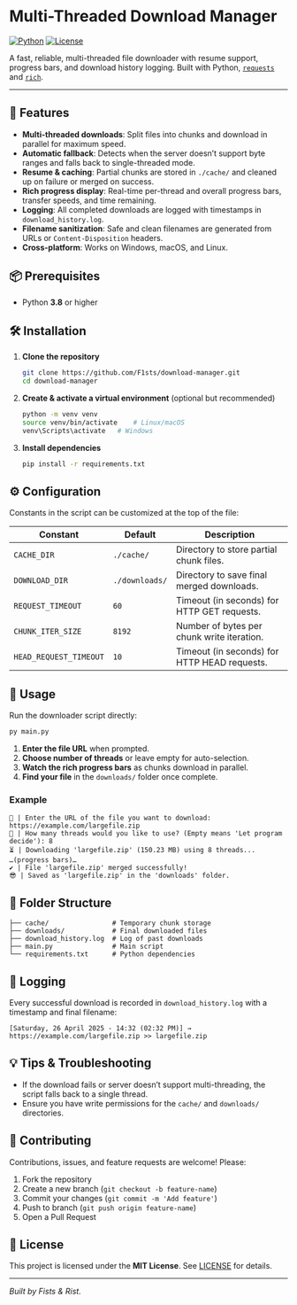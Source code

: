 # **Multi-Threaded Download Manager**

[![Python](https://img.shields.io/badge/python-3.8%2B-blue)](https://www.python.org/) [![License](https://img.shields.io/badge/license-MIT-green)](LICENSE)

A fast, reliable, multi-threaded file downloader with resume support, progress bars, and download history logging. Built with Python, [`requests`](https://pypi.org/project/requests/) and [`rich`](https://pypi.org/project/rich/).

---

## 🚀 Features

- **Multi-threaded downloads**: Split files into chunks and download in parallel for maximum speed.
- **Automatic fallback**: Detects when the server doesn’t support byte ranges and falls back to single-threaded mode.
- **Resume & caching**: Partial chunks are stored in `./cache/` and cleaned up on failure or merged on success.
- **Rich progress display**: Real-time per-thread and overall progress bars, transfer speeds, and time remaining.
- **Logging**: All completed downloads are logged with timestamps in `download_history.log`.
- **Filename sanitization**: Safe and clean filenames are generated from URLs or `Content-Disposition` headers.
- **Cross-platform**: Works on Windows, macOS, and Linux.

## 📦 Prerequisites

- Python **3.8** or higher

## 🛠️ Installation

1. **Clone the repository**
   ```bash
   git clone https://github.com/F1sts/download-manager.git
   cd download-manager
   ```

2. **Create & activate a virtual environment** (optional but recommended)
   ```bash
   python -m venv venv
   source venv/bin/activate    # Linux/macOS
   venv\Scripts\activate   # Windows
   ```

3. **Install dependencies**
   ```bash
   pip install -r requirements.txt
   ```

## ⚙️ Configuration

Constants in the script can be customized at the top of the file:

| Constant                | Default        | Description                                        |
| ----------------------- | -------------- | -------------------------------------------------- |
| `CACHE_DIR`             | `./cache/`     | Directory to store partial chunk files.            |
| `DOWNLOAD_DIR`          | `./downloads/` | Directory to save final merged downloads.          |
| `REQUEST_TIMEOUT`       | `60`           | Timeout (in seconds) for HTTP GET requests.        |
| `CHUNK_ITER_SIZE`       | `8192`         | Number of bytes per chunk write iteration.         |
| `HEAD_REQUEST_TIMEOUT`  | `10`           | Timeout (in seconds) for HTTP HEAD requests.       |

## 🎉 Usage

Run the downloader script directly:

```bash
py main.py
```

1. **Enter the file URL** when prompted.
2. **Choose number of threads** or leave empty for auto-selection.
3. **Watch the rich progress bars** as chunks download in parallel.
4. **Find your file** in the `downloads/` folder once complete.

### Example

```text
🔗 | Enter the URL of the file you want to download: https://example.com/largefile.zip
💪 | How many threads would you like to use? (Empty means 'Let program decide'): 8
⏳ | Downloading 'largefile.zip' (150.23 MB) using 8 threads...
…(progress bars)…
✔️ | File 'largefile.zip' merged successfully!
😎 | Saved as 'largefile.zip' in the 'downloads' folder.
```  

## 📂 Folder Structure

```
├── cache/                # Temporary chunk storage
├── downloads/            # Final downloaded files
├── download_history.log  # Log of past downloads
├── main.py               # Main script
└── requirements.txt      # Python dependencies
```

## 📝 Logging

Every successful download is recorded in `download_history.log` with a timestamp and final filename:

```text
[Saturday, 26 April 2025 - 14:32 (02:32 PM)] → https://example.com/largefile.zip >> largefile.zip
```

## 💡 Tips & Troubleshooting

- If the download fails or server doesn’t support multi-threading, the script falls back to a single thread.
- Ensure you have write permissions for the `cache/` and `downloads/` directories.

## 🤝 Contributing

Contributions, issues, and feature requests are welcome! Please:

1. Fork the repository
2. Create a new branch (`git checkout -b feature-name`)
3. Commit your changes (`git commit -m 'Add feature'`)
4. Push to branch (`git push origin feature-name`)
5. Open a Pull Request

## 📄 License

This project is licensed under the **MIT License**. See [LICENSE](LICENSE) for details.

---

*Built by Fists & Rist.*